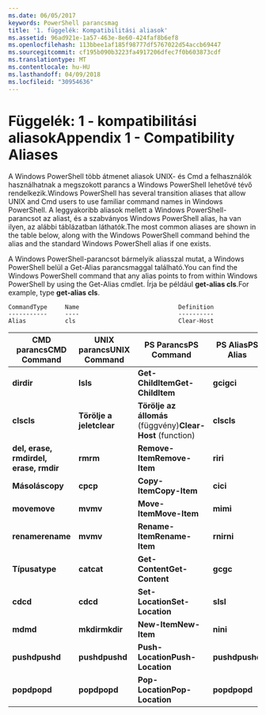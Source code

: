 ```yaml
---
ms.date: 06/05/2017
keywords: PowerShell parancsmag
title: '1. függelék: Kompatibilitási aliasok'
ms.assetid: 96ad921e-1a57-463e-8e60-424faf8b6ef8
ms.openlocfilehash: 113bbee1af185f98777df5767022d54accb69447
ms.sourcegitcommit: cf195b090b3223fa4917206dfec7f0b603873cdf
ms.translationtype: MT
ms.contentlocale: hu-HU
ms.lasthandoff: 04/09/2018
ms.locfileid: "30954636"
---
```

# <a name="appendix-1---compatibility-aliases"></a><span data-ttu-id="10448-103">Függelék: 1 - kompatibilitási aliasok</span><span class="sxs-lookup"><span data-stu-id="10448-103">Appendix 1 - Compatibility Aliases</span></span>

<span data-ttu-id="10448-104">A Windows PowerShell több átmenet aliasok UNIX- és Cmd a felhasználók használhatnak a megszokott parancs a Windows PowerShell lehetővé tévő rendelkezik.</span><span class="sxs-lookup"><span data-stu-id="10448-104">Windows PowerShell has several transition aliases that allow UNIX and Cmd users to use familiar command names in Windows PowerShell.</span></span> <span data-ttu-id="10448-105">A leggyakoribb aliasok mellett a Windows PowerShell-parancsot az aliast, és a szabványos Windows PowerShell alias, ha van ilyen, az alábbi táblázatban láthatók.</span><span class="sxs-lookup"><span data-stu-id="10448-105">The most common aliases are shown in the table below, along with the Windows PowerShell command behind the alias and the standard Windows PowerShell alias if one exists.</span></span>

<span data-ttu-id="10448-106">A Windows PowerShell-parancsot bármelyik aliasszal mutat, a Windows PowerShell belül a Get-Alias parancsmaggal található.</span><span class="sxs-lookup"><span data-stu-id="10448-106">You can find the Windows PowerShell command that any alias points to from within Windows PowerShell by using the Get-Alias cmdlet.</span></span> <span data-ttu-id="10448-107">Írja be például **get-alias cls**.</span><span class="sxs-lookup"><span data-stu-id="10448-107">For example, type **get-alias cls**.</span></span>

```
CommandType     Name                            Definition
-----------     ----                            ----------
Alias           cls                             Clear-Host
```

|<span data-ttu-id="10448-108">CMD parancs</span><span class="sxs-lookup"><span data-stu-id="10448-108">CMD Command</span></span>|<span data-ttu-id="10448-109">UNIX parancs</span><span class="sxs-lookup"><span data-stu-id="10448-109">UNIX Command</span></span>|<span data-ttu-id="10448-110">PS Parancs</span><span class="sxs-lookup"><span data-stu-id="10448-110">PS Command</span></span>|<span data-ttu-id="10448-111">PS Alias</span><span class="sxs-lookup"><span data-stu-id="10448-111">PS Alias</span></span>|
|---------------|----------------|--------------|------------|
|<span data-ttu-id="10448-112">**dir**</span><span class="sxs-lookup"><span data-stu-id="10448-112">**dir**</span></span>|<span data-ttu-id="10448-113">**ls**</span><span class="sxs-lookup"><span data-stu-id="10448-113">**ls**</span></span>|<span data-ttu-id="10448-114">**Get-ChildItem**</span><span class="sxs-lookup"><span data-stu-id="10448-114">**Get-ChildItem**</span></span>|<span data-ttu-id="10448-115">**gci**</span><span class="sxs-lookup"><span data-stu-id="10448-115">**gci**</span></span>|
|<span data-ttu-id="10448-116">**cls**</span><span class="sxs-lookup"><span data-stu-id="10448-116">**cls**</span></span>|<span data-ttu-id="10448-117">**Törölje a jelet**</span><span class="sxs-lookup"><span data-stu-id="10448-117">**clear**</span></span>|<span data-ttu-id="10448-118">**Törölje az állomás** (függvény)</span><span class="sxs-lookup"><span data-stu-id="10448-118">**Clear-Host** (function)</span></span>|<span data-ttu-id="10448-119">**cls**</span><span class="sxs-lookup"><span data-stu-id="10448-119">**cls**</span></span>|
|<span data-ttu-id="10448-120">**del, erase, rmdir**</span><span class="sxs-lookup"><span data-stu-id="10448-120">**del, erase, rmdir**</span></span>|<span data-ttu-id="10448-121">**rm**</span><span class="sxs-lookup"><span data-stu-id="10448-121">**rm**</span></span>|<span data-ttu-id="10448-122">**Remove-Item**</span><span class="sxs-lookup"><span data-stu-id="10448-122">**Remove-Item**</span></span>|<span data-ttu-id="10448-123">**ri**</span><span class="sxs-lookup"><span data-stu-id="10448-123">**ri**</span></span>|
|<span data-ttu-id="10448-124">**Másolás**</span><span class="sxs-lookup"><span data-stu-id="10448-124">**copy**</span></span>|<span data-ttu-id="10448-125">**cp**</span><span class="sxs-lookup"><span data-stu-id="10448-125">**cp**</span></span>|<span data-ttu-id="10448-126">**Copy-Item**</span><span class="sxs-lookup"><span data-stu-id="10448-126">**Copy-Item**</span></span>|<span data-ttu-id="10448-127">**ci**</span><span class="sxs-lookup"><span data-stu-id="10448-127">**ci**</span></span>|
|<span data-ttu-id="10448-128">**move**</span><span class="sxs-lookup"><span data-stu-id="10448-128">**move**</span></span>|<span data-ttu-id="10448-129">**mv**</span><span class="sxs-lookup"><span data-stu-id="10448-129">**mv**</span></span>|<span data-ttu-id="10448-130">**Move-Item**</span><span class="sxs-lookup"><span data-stu-id="10448-130">**Move-Item**</span></span>|<span data-ttu-id="10448-131">**mi**</span><span class="sxs-lookup"><span data-stu-id="10448-131">**mi**</span></span>|
|<span data-ttu-id="10448-132">**rename**</span><span class="sxs-lookup"><span data-stu-id="10448-132">**rename**</span></span>|<span data-ttu-id="10448-133">**mv**</span><span class="sxs-lookup"><span data-stu-id="10448-133">**mv**</span></span>|<span data-ttu-id="10448-134">**Rename-Item**</span><span class="sxs-lookup"><span data-stu-id="10448-134">**Rename-Item**</span></span>|<span data-ttu-id="10448-135">**rni**</span><span class="sxs-lookup"><span data-stu-id="10448-135">**rni**</span></span>|
|<span data-ttu-id="10448-136">**Típusa**</span><span class="sxs-lookup"><span data-stu-id="10448-136">**type**</span></span>|<span data-ttu-id="10448-137">**cat**</span><span class="sxs-lookup"><span data-stu-id="10448-137">**cat**</span></span>|<span data-ttu-id="10448-138">**Get-Content**</span><span class="sxs-lookup"><span data-stu-id="10448-138">**Get-Content**</span></span>|<span data-ttu-id="10448-139">**gc**</span><span class="sxs-lookup"><span data-stu-id="10448-139">**gc**</span></span>|
|<span data-ttu-id="10448-140">**cd**</span><span class="sxs-lookup"><span data-stu-id="10448-140">**cd**</span></span>|<span data-ttu-id="10448-141">**cd**</span><span class="sxs-lookup"><span data-stu-id="10448-141">**cd**</span></span>|<span data-ttu-id="10448-142">**Set-Location**</span><span class="sxs-lookup"><span data-stu-id="10448-142">**Set-Location**</span></span>|<span data-ttu-id="10448-143">**sl**</span><span class="sxs-lookup"><span data-stu-id="10448-143">**sl**</span></span>|
|<span data-ttu-id="10448-144">**md**</span><span class="sxs-lookup"><span data-stu-id="10448-144">**md**</span></span>|<span data-ttu-id="10448-145">**mkdir**</span><span class="sxs-lookup"><span data-stu-id="10448-145">**mkdir**</span></span>|<span data-ttu-id="10448-146">**New-Item**</span><span class="sxs-lookup"><span data-stu-id="10448-146">**New-Item**</span></span>|<span data-ttu-id="10448-147">**ni**</span><span class="sxs-lookup"><span data-stu-id="10448-147">**ni**</span></span>|
|<span data-ttu-id="10448-148">**pushd**</span><span class="sxs-lookup"><span data-stu-id="10448-148">**pushd**</span></span>|<span data-ttu-id="10448-149">**pushd**</span><span class="sxs-lookup"><span data-stu-id="10448-149">**pushd**</span></span>|<span data-ttu-id="10448-150">**Push-Location**</span><span class="sxs-lookup"><span data-stu-id="10448-150">**Push-Location**</span></span>|<span data-ttu-id="10448-151">**pushd**</span><span class="sxs-lookup"><span data-stu-id="10448-151">**pushd**</span></span>|
|<span data-ttu-id="10448-152">**popd**</span><span class="sxs-lookup"><span data-stu-id="10448-152">**popd**</span></span>|<span data-ttu-id="10448-153">**popd**</span><span class="sxs-lookup"><span data-stu-id="10448-153">**popd**</span></span>|<span data-ttu-id="10448-154">**Pop-Location**</span><span class="sxs-lookup"><span data-stu-id="10448-154">**Pop-Location**</span></span>|<span data-ttu-id="10448-155">**popd**</span><span class="sxs-lookup"><span data-stu-id="10448-155">**popd**</span></span>|